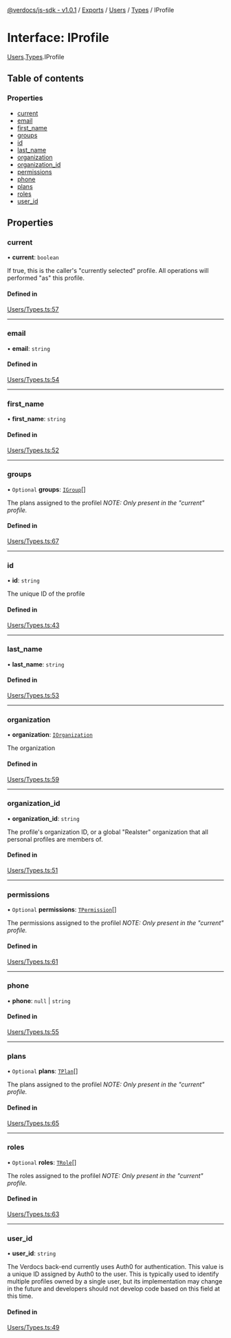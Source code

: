 [@verdocs/js-sdk - v1.0.1](../README.md) / [Exports](../modules.md) / [Users](../modules/Users.md) / [Types](../modules/Users.Types.md) / IProfile

# Interface: IProfile

[Users](../modules/Users.md).[Types](../modules/Users.Types.md).IProfile

## Table of contents

### Properties

- [current](Users.Types.IProfile.md#current)
- [email](Users.Types.IProfile.md#email)
- [first_name](Users.Types.IProfile.md#first_name)
- [groups](Users.Types.IProfile.md#groups)
- [id](Users.Types.IProfile.md#id)
- [last_name](Users.Types.IProfile.md#last_name)
- [organization](Users.Types.IProfile.md#organization)
- [organization_id](Users.Types.IProfile.md#organization_id)
- [permissions](Users.Types.IProfile.md#permissions)
- [phone](Users.Types.IProfile.md#phone)
- [plans](Users.Types.IProfile.md#plans)
- [roles](Users.Types.IProfile.md#roles)
- [user_id](Users.Types.IProfile.md#user_id)

## Properties

### current

• **current**: `boolean`

If true, this is the caller's "currently selected" profile. All operations will performed "as" this profile.

#### Defined in

[Users/Types.ts:57](https://github.com/Verdocs/js-sdk/blob/main/src/Users/Types.ts#L57)

___

### email

• **email**: `string`

#### Defined in

[Users/Types.ts:54](https://github.com/Verdocs/js-sdk/blob/main/src/Users/Types.ts#L54)

___

### first\_name

• **first\_name**: `string`

#### Defined in

[Users/Types.ts:52](https://github.com/Verdocs/js-sdk/blob/main/src/Users/Types.ts#L52)

___

### groups

• `Optional` **groups**: [`IGroup`](Users.Types.IGroup.md)[]

The plans assigned to the profilel _NOTE: Only present in the "current" profile._

#### Defined in

[Users/Types.ts:67](https://github.com/Verdocs/js-sdk/blob/main/src/Users/Types.ts#L67)

___

### id

• **id**: `string`

The unique ID of the profile

#### Defined in

[Users/Types.ts:43](https://github.com/Verdocs/js-sdk/blob/main/src/Users/Types.ts#L43)

___

### last\_name

• **last\_name**: `string`

#### Defined in

[Users/Types.ts:53](https://github.com/Verdocs/js-sdk/blob/main/src/Users/Types.ts#L53)

___

### organization

• **organization**: [`IOrganization`](Organizations.Types.IOrganization.md)

The organization

#### Defined in

[Users/Types.ts:59](https://github.com/Verdocs/js-sdk/blob/main/src/Users/Types.ts#L59)

___

### organization\_id

• **organization\_id**: `string`

The profile's organization ID, or a global "Realster" organization that all personal profiles are members of.

#### Defined in

[Users/Types.ts:51](https://github.com/Verdocs/js-sdk/blob/main/src/Users/Types.ts#L51)

___

### permissions

• `Optional` **permissions**: [`TPermission`](../modules/Users.Types.md#tpermission)[]

The permissions assigned to the profilel _NOTE: Only present in the "current" profile._

#### Defined in

[Users/Types.ts:61](https://github.com/Verdocs/js-sdk/blob/main/src/Users/Types.ts#L61)

___

### phone

• **phone**: ``null`` \| `string`

#### Defined in

[Users/Types.ts:55](https://github.com/Verdocs/js-sdk/blob/main/src/Users/Types.ts#L55)

___

### plans

• `Optional` **plans**: [`TPlan`](../modules/Users.Types.md#tplan)[]

The plans assigned to the profilel _NOTE: Only present in the "current" profile._

#### Defined in

[Users/Types.ts:65](https://github.com/Verdocs/js-sdk/blob/main/src/Users/Types.ts#L65)

___

### roles

• `Optional` **roles**: [`TRole`](../modules/Users.Types.md#trole)[]

The roles assigned to the profilel _NOTE: Only present in the "current" profile._

#### Defined in

[Users/Types.ts:63](https://github.com/Verdocs/js-sdk/blob/main/src/Users/Types.ts#L63)

___

### user\_id

• **user\_id**: `string`

The Verdocs back-end currently uses Auth0 for authentication. This value is a unique ID assigned by Auth0 to the
user. This is typically used to identify multiple profiles owned by a single user, but its implementation may
change in the future and developers should not develop code based on this field at this time.

#### Defined in

[Users/Types.ts:49](https://github.com/Verdocs/js-sdk/blob/main/src/Users/Types.ts#L49)

